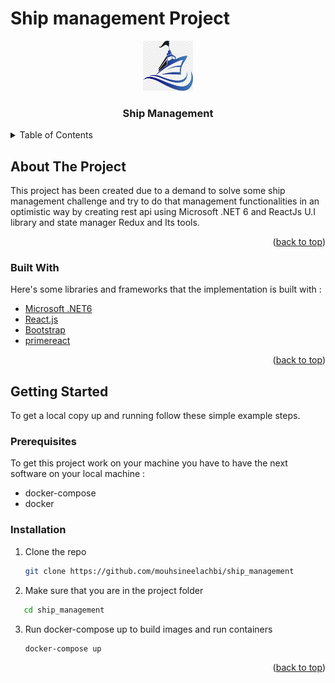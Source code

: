 # Ship management Project
<div id="top"></div>


<!-- PROJECT LOGO -->
<div align="center">
  <a href="https://github.com/mouhsineelachbi/ship_management">
    <img src="images/logo.png" alt="Logo" width="80" height="80">
  </a>
  <h3 align="center">Ship Management</h3>
</div>


<!-- TABLE OF CONTENTS -->
<details>
  <summary>Table of Contents</summary>
  <ol>
    <li>
      <a href="#about-the-project">About The Project</a>
      <ul>
        <li><a href="#built-with">Built With</a></li>
      </ul>
    </li>
    <li>
      <a href="#getting-started">Getting Started</a>
      <ul>
        <li><a href="#prerequisites">Prerequisites</a></li>
        <li><a href="#installation">Installation</a></li>
      </ul>
    </li>
    <li><a href="#usage">Usage</a></li>
    <li><a href="#roadmap">Roadmap</a></li>
    <li><a href="#contributing">Contributing</a></li>
    <li><a href="#license">License</a></li>
    <li><a href="#contact">Contact</a></li>
    <li><a href="#acknowledgments">Acknowledgments</a></li>
  </ol>
</details>

<!-- ABOUT THE PROJECT -->
## About The Project

This project has been created due to a demand to solve some ship management challenge and try to do that management functionalities in an optimistic way by creating rest api using Microsoft .NET 6 and ReactJs U.I library and state manager Redux and Its tools.
<p align="right">(<a href="#top">back to top</a>)</p>

### Built With

Here's some libraries and frameworks that the implementation is built with :

* [Microsoft .NET6](https://dotnet.microsoft.com/en-us/download/dotnet/6.0)
* [React.js](https://reactjs.org/)
* [Bootstrap](https://getbootstrap.com)
* [primereact](https://www.primefaces.org/primereact/)

<p align="right">(<a href="#top">back to top</a>)</p>

<!-- GETTING STARTED -->
## Getting Started

To get a local copy up and running follow these simple example steps.

### Prerequisites

To get this project work on your machine you have to have the next software on your local machine :

* docker-compose
* docker

### Installation

1. Clone the repo
   ```sh
   git clone https://github.com/mouhsineelachbi/ship_management
   ```
2. Make sure that you are in the project folder
 ```sh
    cd ship_management
   ```
3. Run docker-compose up to build images and run containers
   ```sh
   docker-compose up
   ```

<p align="right">(<a href="#top">back to top</a>)</p>
